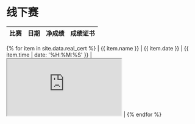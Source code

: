 # 线下赛

| 比赛 | 日期 | 净成绩 | 成绩证书 |
| --- | --- | --- | --- |
{% for item in site.data.real_cert %}
| {{ item.name }} | {{ item.date }} | {{ item.time | date: '%H:%M:%S' }} | <iframe src="https://m.mararun.com/html/certificate.html?id={{ item.cert }}"></iframe> |
{% endfor %}
